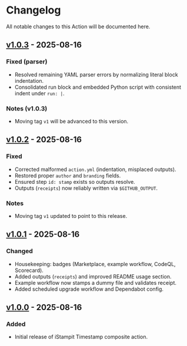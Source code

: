 # Changelog

All notable changes to this Action will be documented here.

## [v1.0.3] - 2025-08-16

### Fixed (parser)

- Resolved remaining YAML parser errors by normalizing literal block indentation.
- Consolidated run block and embedded Python script with consistent indent under `run: |`.

### Notes (v1.0.3)

- Moving tag `v1` will be advanced to this version.

## [v1.0.2] - 2025-08-16

### Fixed

- Corrected malformed `action.yml` (indentation, misplaced outputs).
- Restored proper `author` and `branding` fields.
- Ensured step `id: stamp` exists so outputs resolve.
- Outputs (`receipts`) now reliably written via `$GITHUB_OUTPUT`.

### Notes

- Moving tag `v1` updated to point to this release.

## [v1.0.1] - 2025-08-16

### Changed

- Housekeeping: badges (Marketplace, example workflow, CodeQL, Scorecard).
- Added outputs (`receipts`) and improved README usage section.
- Example workflow now stamps a dummy file and validates receipt.
- Added scheduled upgrade workflow and Dependabot config.

## [v1.0.0] - 2025-08-16

### Added

- Initial release of iStampit Timestamp composite action.

[v1.0.3]: https://github.com/SinAi-Inc/istampit-action/releases/tag/v1.0.3
[v1.0.2]: https://github.com/SinAi-Inc/istampit-action/releases/tag/v1.0.2
[v1.0.1]: https://github.com/SinAi-Inc/istampit-action/releases/tag/v1.0.1
[v1.0.0]: https://github.com/SinAi-Inc/istampit-action/releases/tag/v1.0.0
